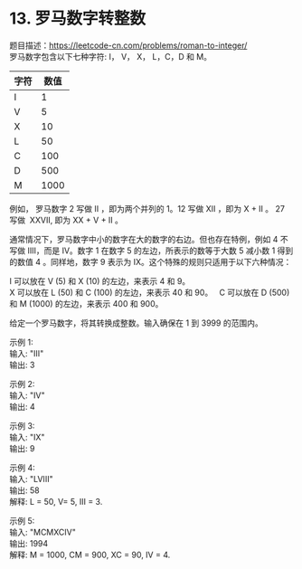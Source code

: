 # 13. 罗马数字转整数
题目描述：https://leetcode-cn.com/problems/roman-to-integer/  
罗马数字包含以下七种字符: I， V， X， L，C，D 和 M。

字符 |         数值|
----|----|
I             |1
V             |5
X             |10
L             |50
C             |100
D             |500
M             |1000
例如， 罗马数字 2 写做 II ，即为两个并列的 1。12 写做 XII ，即为 X + II 。 27 写做  XXVII, 即为 XX + V + II 。

通常情况下，罗马数字中小的数字在大的数字的右边。但也存在特例，例如 4 不写做 IIII，而是 IV。数字 1 在数字 5 的左边，所表示的数等于大数 5 减小数 1 得到的数值 4 。同样地，数字 9 表示为 IX。这个特殊的规则只适用于以下六种情况：

I 可以放在 V (5) 和 X (10) 的左边，来表示 4 和 9。  
X 可以放在 L (50) 和 C (100) 的左边，来表示 40 和 90。   
C 可以放在 D (500) 和 M (1000) 的左边，来表示 400 和 900。  

给定一个罗马数字，将其转换成整数。输入确保在 1 到 3999 的范围内。

示例 1:  
输入: "III"  
输出: 3

示例 2:  
输入: "IV"  
输出: 4

示例 3:  
输入: "IX"  
输出: 9

示例 4:  
输入: "LVIII"  
输出: 58  
解释: L = 50, V= 5, III = 3.

示例 5:  
输入: "MCMXCIV"  
输出: 1994  
解释: M = 1000, CM = 900, XC = 90, IV = 4.
